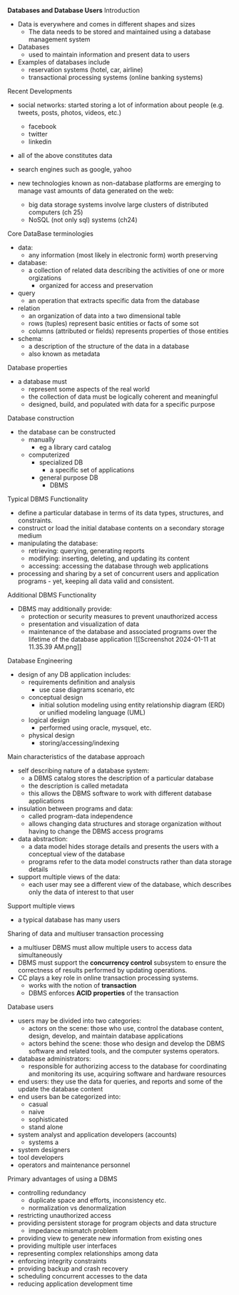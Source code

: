 **Databases and Database Users**
Introduction
- Data is everywhere and comes in different shapes and sizes
	- The data needs to be stored and maintained using a database management system
- Databases
	- used to maintain information and present data to users
- Examples of databases include
	- reservation systems (hotel, car, airline)
	- transactional processing systems (online banking systems)

Recent Developments
- social networks: started storing a lot of information about people (e.g. tweets, posts, photos, videos, etc.)
	- facebook
	- twitter
	- linkedin
- all of the above constitutes data
- search engines such as google, yahoo

- new technologies known as non-database platforms are emerging to manage vast amounts of data generated on the web:
	- big data storage systems involve large clusters of distributed computers (ch 25)
	- NoSQL (not only sql) systems (ch24)

Core DataBase terminologies
- data:
	- any information (most likely in electronic form) worth preserving
- database:
	- a collection of related data describing the activities of one or more orgizations
		- organized for access and preservation
- query
	- an operation that extracts specific data from the database
- relation
	- an organization of data into a two dimensional table
	- rows (tuples) represent basic entities or facts of some sot
	- columns (attributed or fields) represents properties of those entities
- schema:
	- a description of the structure of the data in a database
	- also known as metadata

Database properties
- a database must
	- represent some aspects of the real world
	- the collection of data must be logically coherent and meaningful
	- designed, build, and populated with data for a specific purpose

Database construction
- the database can be constructed
	- manually
		- eg a library card catalog
	- computerized
		- specialized DB
			- a specific set of applications
		- general purpose DB
			- DBMS

Typical DBMS Functionality
- define a particular database in terms of its data types, structures, and constraints.
- construct or load the initial database contents on a secondary storage medium
- manipulating the database:
	- retrieving: querying, generating reports
	- modifying: inserting, deleting, and updating its content
	- accessing: accessing the database through web applications
- processing and sharing by a set of concurrent users and application programs - yet, keeping all data valid and consistent.

Additional DBMS Functionality
- DBMS may additionally provide:
	- protection or security measures to prevent unauthorized access
	- presentation and visualization of data
	- maintenance of the database and associated programs over the lifetime of the database application
![[Screenshot 2024-01-11 at 11.35.39 AM.png]]

Database Engineering
- design of any DB application includes:
	- requirements definition and analysis
		- use case diagrams scenario, etc
	- conceptual design
		- initial solution modeling using entity relationship diagram (ERD) or unified modeling language (UML)
	- logical design
		- performed using oracle, mysquel, etc.
	- physical design
		- storing/accessing/indexing

Main characteristics of the database approach
- self describing nature of a database system:
	- a DBMS catalog stores the description of a particular database
	- the description is called metadata
	- this allows the DBMS software to work with different database applications
- insulation between programs and data:
	- called program-data independence
	- allows changing data structures and storage organization without having to change the DBMS access programs
- data abstraction:
	- a data model hides storage details and presents the users with a conceptual view of the database
	- programs refer to the data model constructs rather than data storage details
- support multiple views of the data:
	- each user may see a different view of the database, which describes only the data of interest to that user

Support multiple views
- a typical database has many users

Sharing of data and multiuser transaction processing
- a multiuser DBMS must allow multiple users to access data simultaneously
- DBMS must support the **concurrency control** subsystem to ensure the correctness of results performed by updating operations.
- CC plays a key role in online transaction processing systems.
	- works with the notion of **transaction**
	- DBMS enforces **ACID properties** of the transaction

Database users
- users may be divided into two categories:
	- actors on the scene: those who use, control the database content, design, develop, and maintain database applications
	- actors behind the scene: those who design and develop the DBMS software and related tools, and the computer systems operators.
- database administrators:
	- responsible for authorizing access to the database for coordinating and monitoring its use, acquiring software and hardware resources
- end users: they use the data for queries, and reports and some of the update the database content
- end users ban be categorized into:
	- casual
	- naive
	- sophisticated
	- stand alone
- system analyst and application developers (accounts)
	- systems a
- system designers
- tool developers
- operators and maintenance personnel

Primary advantages of using a DBMS
- controlling redundancy
	- duplicate space and efforts, inconsistency etc.
	- normalization vs denormalization 
- restricting unauthorized access
- providing persistent storage for program objects and data structure
	- impedance mismatch problem
- providing view to generate new information from existing ones
- providing multiple user interfaces
- representing complex relationships among data
- enforcing integrity constraints
- providing backup and crash recovery
- scheduling concurrent accesses to the data
- reducing application development time